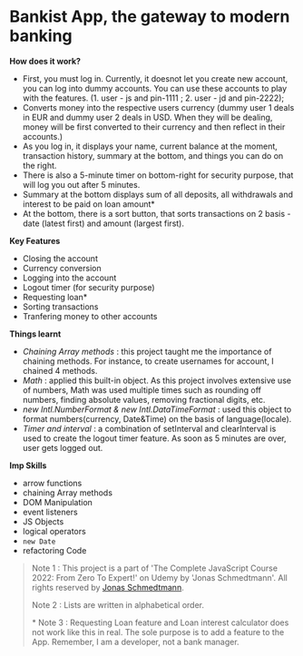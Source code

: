 # Bankist App, the gateway to modern banking

**How does it work?**

- First, you must log in. Currently, it doesnot let you create new account, you can log into dummy accounts. You can use these accounts to play with the features.
  (1. user - js and pin-1111 ; 2. user - jd and pin-2222);
- Converts money into the respective users currency (dummy user 1 deals in EUR and dummy user 2 deals in USD. When they will be dealing, money will be first converted to their currency and then reflect in their accounts.)
- As you log in, it displays your name, current balance at the moment, transaction history, summary at the bottom, and things you can do on the right.
- There is also a 5-minute timer on bottom-right for security purpose, that will log you out after 5 minutes.
- Summary at the bottom displays sum of all deposits, all withdrawals and interest to be paid on loan amount\*
- At the bottom, there is a sort button, that sorts transactions on 2 basis - date (latest first) and amount (largest first).

**Key Features**

- Closing the account
- Currency conversion
- Logging into the account
- Logout timer (for security purpose)
- Requesting loan\*
- Sorting transactions
- Tranfering money to other accounts

**Things learnt**

- _Chaining Array methods_ : this project taught me the importance of chaining methods. For instance, to create usernames for account, I chained 4 methods.
- _Math_ : applied this built-in object. As this project involves extensive use of numbers, Math was used multiple times such as rounding off numbers, finding absolute values, removing fractional digits, etc.
- _new Intl.NumberFormat & new Intl.DataTimeFormat_ : used this object to format numbers(currency, Date&Time) on the basis of language(locale).
- _Timer and interval_ : a combination of setInterval and clearInterval is used to create the logout timer feature. As soon as 5 minutes are over, user gets logged out.

**Imp Skills**

- arrow functions
- chaining Array methods
- DOM Manipulation
- event listeners
- JS Objects
- logical operators
- `new Date`
- refactoring Code

> Note 1 : This project is a part of 'The Complete JavaScript Course 2022: From Zero To Expert!' on Udemy by 'Jonas Schmedtmann'. All rights reserved by [Jonas Schmedtmann](https://github.com/jonasschmedtmann).
>
> Note 2 : Lists are written in alphabetical order.
>
> \* Note 3 : Requesting Loan feature and Loan interest calculator does not work like this in real. The sole purpose is to add a feature to the App. Remember, I am a developer, not a bank manager.
